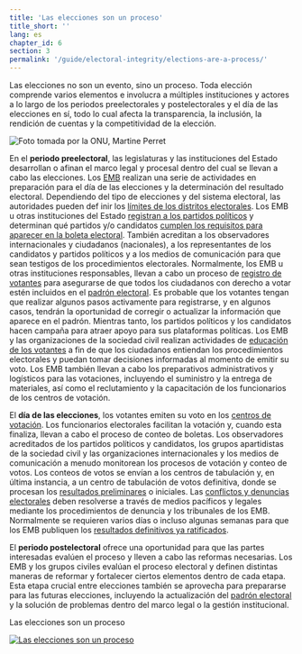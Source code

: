 ```yaml
---
title: 'Las elecciones son un proceso'
title_short: ''
lang: es
chapter_id: 6
section: 3
permalink: '/guide/electoral-integrity/elections-are-a-process/'
---
```


Las elecciones no son un evento, sino un proceso. Toda elección comprende varios elementos e involucra a múltiples instituciones y actores a lo largo de los periodos preelectorales y postelectorales y el día de las elecciones en sí, todo lo cual afecta la transparencia, la inclusión, la rendición de cuentas y la competitividad de la elección.

 ![Foto tomada por la ONU, Martine Perret](/images/guide/UN-Photo-Martine-Perret-130870.jpg) 

En el **periodo preelectoral**, las legislaturas y las instituciones del Estado desarrollan o afinan el marco legal y procesal dentro del cual se llevan a cabo las elecciones. Los [EMB](/es/guide/key-categories/emb-administration/) realizan una serie de actividades en preparación para el día de las elecciones y la determinación del resultado electoral. Dependiendo del tipo de elecciones y del sistema electoral, las autoridades pueden def inir los [límites de los distritos electorales](/es/guide/key-categories/electoral-boundaries/). Los EMB u otras instituciones del Estado [registran a los partidos políticos](/es/guide/key-categories/political-party-registration/) y determinan qué partidos y/o candidatos [cumplen los requisitos para aparecer en la boleta electoral](/es/guide/key-categories/ballot-qualification/). También acreditan a los observadores internacionales y ciudadanos (nacionales), a los representantes de los candidatos y partidos políticos y a los medios de comunicación para que sean testigos de los procedimientos electorales. Normalmente, los EMB u otras instituciones responsables, llevan a cabo un proceso de [registro de votantes](/es/guide/key-categories/voter-registration/) para asegurarse de que todos los ciudadanos con derecho a votar estén incluidos en el [padrón electoral](/es/guide/key-categories/voter-lists/). Es probable que los votantes tengan que realizar algunos pasos activamente para registrarse, y en algunos casos, tendrán la oportunidad de corregir o actualizar la información que aparece en el padrón. Mientras tanto, los partidos políticos y los candidatos hacen campaña para atraer apoyo para sus plataformas políticas. Los EMB y las organizaciones de la sociedad civil realizan actividades de [educación de los votantes](/es/guide/key-categories/voter-education/) a fin de que los ciudadanos entiendan los procedimientos electorales y puedan tomar decisiones informadas al momento de emitir su voto. Los EMB también llevan a cabo los preparativos administrativos y logísticos para las votaciones, incluyendo el suministro y la entrega de materiales, así como el reclutamiento y la capacitación de los funcionarios de los centros de votación.

El **día de las elecciones**, los votantes emiten su voto en los [centros de votación](/es/guide/key-categories/polling-stations/). Los funcionarios electorales facilitan la votación y, cuando esta finaliza, llevan a cabo el proceso de conteo de boletas. Los observadores acreditados de los partidos políticos y candidatos, los grupos apartidistas de la sociedad civil y las organizaciones internacionales y los medios de comunicación a menudo monitorean los procesos de votación y conteo de votos. Los conteos de votos se envían a los centros de tabulación y, en última instancia, a un centro de tabulación de votos definitiva, donde se procesan los [resultados preliminares](/es/guide/key-categories/election-results/) o iniciales. Las [conflictos y denuncias electorales](/es/guide/key-categories/complaints-and-disputes/) deben resolverse a través de medios pacíficos y legales mediante los procedimientos de denuncia y los tribunales de los EMB. Normalmente se requieren varios días o incluso algunas semanas para que los EMB publiquen los [resultados definitivos ya ratificados](/es/guide/key-categories/election-results/).

El **periodo postelectoral** ofrece una oportunidad para que las partes interesadas evalúen el proceso y lleven a cabo las reformas necesarias. Los EMB y los grupos civiles evalúan el proceso electoral y definen distintas maneras de reformar y fortalecer ciertos elementos dentro de cada etapa. Esta etapa crucial entre elecciones también se aprovecha para prepararse para las futuras elecciones, incluyendo la actualización del [padrón electoral](/es/guide/key-categories/voter-lists/) y la solución de problemas dentro del marco legal o la gestión institucional.

Las elecciones son un proceso

[![Las elecciones son un proceso](/images/guide/elections-are-a-process-es.png)](/images/guide/elections-are-a-process-es.png)
